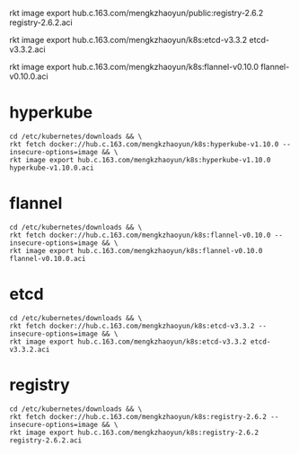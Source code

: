 rkt image export hub.c.163.com/mengkzhaoyun/public:registry-2.6.2 registry-2.6.2.aci

rkt image export hub.c.163.com/mengkzhaoyun/k8s:etcd-v3.3.2 etcd-v3.3.2.aci

rkt image export hub.c.163.com/mengkzhaoyun/k8s:flannel-v0.10.0 flannel-v0.10.0.aci

# hyperkube
``` shell
cd /etc/kubernetes/downloads && \
rkt fetch docker://hub.c.163.com/mengkzhaoyun/k8s:hyperkube-v1.10.0 --insecure-options=image && \
rkt image export hub.c.163.com/mengkzhaoyun/k8s:hyperkube-v1.10.0 hyperkube-v1.10.0.aci
```

# flannel
``` shell
cd /etc/kubernetes/downloads && \
rkt fetch docker://hub.c.163.com/mengkzhaoyun/k8s:flannel-v0.10.0 --insecure-options=image && \
rkt image export hub.c.163.com/mengkzhaoyun/k8s:flannel-v0.10.0 flannel-v0.10.0.aci
```

# etcd
``` shell
cd /etc/kubernetes/downloads && \
rkt fetch docker://hub.c.163.com/mengkzhaoyun/k8s:etcd-v3.3.2 --insecure-options=image && \
rkt image export hub.c.163.com/mengkzhaoyun/k8s:etcd-v3.3.2 etcd-v3.3.2.aci
```

# registry
``` shell
cd /etc/kubernetes/downloads && \
rkt fetch docker://hub.c.163.com/mengkzhaoyun/k8s:registry-2.6.2 --insecure-options=image && \
rkt image export hub.c.163.com/mengkzhaoyun/k8s:registry-2.6.2 registry-2.6.2.aci
```